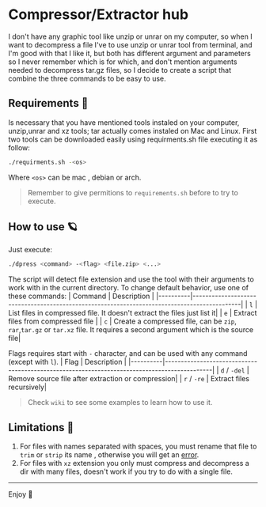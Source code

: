 # Compressor/Extractor hub
I don't have any graphic tool like unzip or unrar on my computer, so when I want to decompress a file I've to use unzip or unrar tool from terminal, and I'm good with that I like it, but both has different argument and parameters so I never remember which is for which, and don't mention arguments needed to decompress tar.gz files, so I decide to create a script that combine the three commands to be easy to use.

## Requirements :mag_right:
Is necessary that you have mentioned tools instaled on your computer, unzip,unrar and xz tools; tar actually comes instaled on Mac and Linux. First two tools can be downloaded easily using requirments.sh file executing it as follow:

```Bash
./requirments.sh -<os>
```
Where `<os>` can be mac , debian or arch. 

>	Remember to give permitions to `requirements.sh` before to try to execute.

## How to use :ringed_planet:

Just execute:

```Bash
./dpress <command> -<flag> <file.zip> <...>
```

The script will detect file extension and use the tool with their arguments to work with in the current directory. To change default behavior, use one of these commands:
| Command | Description                                                                                 |
|----------|---------------------------------------------------------------------------------------------|
| `l`       | List files in compressed file. It doesn't extract the files just list it|
| `e`       | Extract files from compressed file |
| `c`       | Create a compressed file, can be `zip`, `rar`,`tar.gz` or `tar.xz` file. It requires a second argument which is the source file|

Flags requires start with `-` character, and can be used with any command (except with `l`).
| Flag | Description                                                                                 |
|----------|---------------------------------------------------------------------------------------------|
| `d` / `-del`       | Remove source file after extraction or compression|
| `r` / `-re`       | Extract files recursively|


> Check `wiki` to see some examples to learn how to use it.

## Limitations :construction:
1) For files with names separated with spaces, you must rename that file to `trim` or `strip` its name , otherwise you will get an [error](https://stackoverflow.com/questions/30999227/how-to-solve-unzip-cannot-find-or-open-error-in-linux-os).
2) For files with `xz` extension you only must compress and decompress a dir with many files, doesn't work if you try to do with a single file.

---
Enjoy :bamboo:
